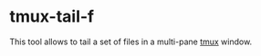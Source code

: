 # tmux-tail-f

This tool allows to tail a set of files in a multi-pane [tmux](http://tmux.sourceforge.net/) window.

